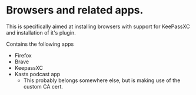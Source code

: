 # Browsers and related apps.

This is specifically aimed at installing browsers with support for KeePassXC and installation of it's plugin.

Contains the following apps

* Firefox
* Brave
* KeepassXC
* Kasts podcast app
  * This probably belongs somewhere else, but is making use of the custom CA cert.